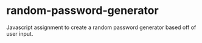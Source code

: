 # random-password-generator
Javascript assignment to create a random password generator based off of user input.
